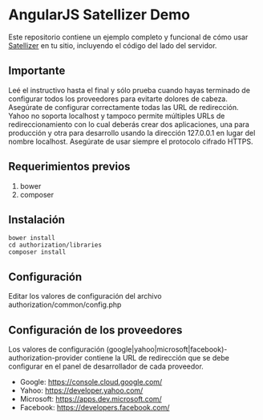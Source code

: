 # AngularJS Satellizer Demo

Este repositorio contiene un ejemplo completo y funcional de cómo usar [Satellizer](https://github.com/sahat/satellizer) en tu sitio, incluyendo el código del lado del servidor.

## Importante

Leé el instructivo hasta el final y sólo prueba cuando hayas terminado de configurar todos los proveedores para evitarte dolores de cabeza. Asegúrate de configurar correctamente todas las URL de redirección. Yahoo no soporta localhost y tampoco permite múltiples URLs de redireccionamiento con lo cual deberás crear dos aplicaciones, una para producción y otra para desarrollo usando la dirección 127.0.0.1 en lugar del nombre localhost. Asegúrate de usar siempre el protocolo cifrado HTTPS.

## Requerimientos previos

1. bower
2. composer

## Instalación

```
bower install
cd authorization/libraries
composer install
```

## Configuración

Editar los valores de configuración del archivo authorization/common/config.php

## Configuración de los proveedores

Los valores de configuración (google|yahoo|microsoft|facebook)-authorization-provider contiene la URL de redirección que se debe configurar en el panel de desarrollador de cada proveedor.

* Google: https://console.cloud.google.com/
* Yahoo: https://developer.yahoo.com/
* Microsoft: https://apps.dev.microsoft.com/
* Facebook: https://developers.facebook.com/
